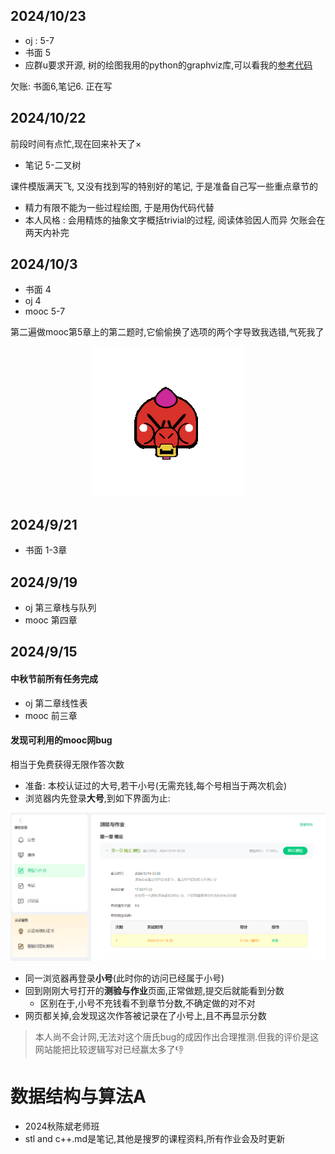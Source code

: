 ## 2024/10/23
- oj : 5-7
- 书面 5
- 应群u要求开源, 树的绘图我用的python的graphviz库,可以看我的[参考代码](https://github.com/ICUlizhi/game-theroy-of-pku-gg-and-nsd/blob/main/hj2024/answer/images/graph-generator.ipynb) 

欠账: 书面6,笔记6. 正在写
## 2024/10/22
前段时间有点忙,现在回来补天了×
- 笔记 5-二叉树

课件模版满天飞, 又没有找到写的特别好的笔记, 于是准备自己写一些重点章节的
- 精力有限不能为一些过程绘图, 于是用伪代码代替
- 本人风格 : 会用精炼的抽象文字概括trivial的过程, 阅读体验因人而异
欠账会在两天内补完

## 2024/10/3
- 书面 4
- oj 4
- mooc 5-7

第二遍做mooc第5章上的第二题时,它偷偷换了选项的两个字导致我选错,气死我了
<p align="center">
  <img src="640.gif" alt="1" />
</p>

## 2024/9/21
- 书面 1-3章
## 2024/9/19
- oj 第三章栈与队列
- mooc 第四章
## 2024/9/15
#### 中秋节前所有任务完成
- oj 第二章线性表
- mooc 前三章
#### 发现可利用的mooc网bug
相当于免费获得无限作答次数
- 准备: 本校认证过的大号,若干小号(无需充钱,每个号相当于两次机会)
- 浏览器内先登录**大号**,到如下界面为止:

![](image/bug1.png)
- 同一浏览器再登录**小号**(此时你的访问已经属于小号)
- 回到刚刚大号打开的**测验与作业**页面,正常做题,提交后就能看到分数
  - 区别在于,小号不充钱看不到章节分数,不确定做的对不对
- 网页都关掉,会发现这次作答被记录在了小号上,且不再显示分数
> 本人尚不会计网,无法对这个唐氏bug的成因作出合理推测.但我的评价是这网站能把比较逻辑写对已经赢太多了:thumbsdown:
# 数据结构与算法A
- 2024秋陈斌老师班
- stl and c++.md是笔记,其他是搜罗的课程资料,所有作业会及时更新

